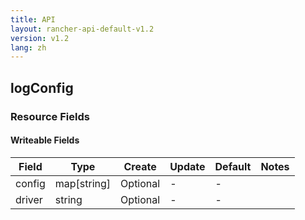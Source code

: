 ```yaml
---
title: API
layout: rancher-api-default-v1.2
version: v1.2
lang: zh
---
```


## logConfig



### Resource Fields

#### Writeable Fields

Field | Type | Create | Update | Default | Notes
---|---|---|---|---|---
config | map[string] | Optional | - | - | 
driver | string | Optional | - | - | 



<br>
